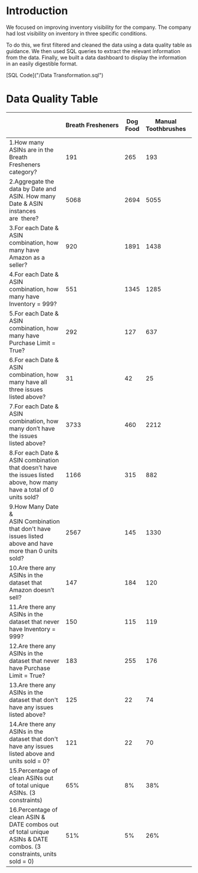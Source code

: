 # Introduction

We focused on improving inventory visibility for the company. The company had lost visibility on inventory in three specific conditions.

To do this, we first filtered and cleaned the data using a data quality table as guidance. We then used SQL queries to extract the relevant information from the data. Finally, we built a data dashboard to display the information in an easily digestible format.

[SQL Code]("/Data Transformation.sql")

# Data Quality Table

|                                                                                                              |Breath Fresheners|Dog Food|Manual Toothbrushes|Dry Dog Food|Wet Dog Food|Mouthwashes|
|--------------------------------------------------------------------------------------------------------------------|-----------------|--------|-------------------|------------|------------|-----------|
|1.How many ASINs are in the Breath Fresheners category?                                                             |191              |265     |193                |250         |245         |199        |
|2.Aggregate the data by Date and ASIN. How many Date & ASIN instances are  there?                                   |5068             |2694    |5055               |3087        |3351        |5002       |
|3.For each Date & ASIN combination, how many have Amazon as a seller?                                               |920              |1891    |1438               |2108        |2169        |2558       |
|4.For each Date & ASIN combination, how many have Inventory = 999?                                                  |551              |1345    |1285               |1732        |987         |857        |
|5.For each Date & ASIN combination, how many have Purchase Limit = True?                                            |292              |127     |637                |204         |35          |481        |
|6.For each Date & ASIN combination, how many have all three issues listed above?                                    |31               |42      |25                 |76          |4           |16         |
|7.For each Date & ASIN combination, how many don’t have the issues listed above?                                    |3733             |460     |2212               |528         |993         |1778       |
|8.For each Date & ASIN combination that doesn’t have the issues listed above, how many have a total of 0 units sold?|1166             |315     |882                |345         |606         |885        |
|9.How Many Date & ASIN Combination that don't have issues listed above and have more than 0 units sold?             |2567             |145     |1330               |183         |387         |893        |
|10.Are there any ASINs in the dataset that Amazon doesn’t sell?                                                     |147              |184     |120                |16          |33          |78         |
|11.Are there any ASINs in the dataset that never have Inventory = 999?                                              |150              |115     |119                |83          |125         |131        |
|12.Are there any ASINs in the dataset that never have Purchase Limit = True?                                        |183              |255     |176                |234         |240         |184        |
|13.Are there any ASINs in the dataset that don't have any issues listed above?                                      |125              |22      |74                 |15          |20          |54         |
|14.Are there any ASINs in the dataset that don't have any issues listed above and units sold = 0?                   |121              |22      |70                 |15          |0           |134        |
|15.Percentage of clean ASINs out of total unique ASINs. (3 constraints)                                             |65%              |8%      |38%                |6%          |8%          |27%        |
|16.Percentage of clean ASIN & DATE combos out of total unique ASINs & DATE combos. (3 constraints, units sold = 0)  |51%              |5%      |26%                |5.90%       |11.50%      |17.80%     |
